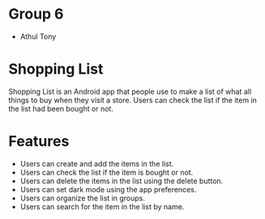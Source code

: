  # Group 6

 - Athul Tony

 # Shopping List
 
 Shopping List is an Android app that people use to make a list of what all things to buy when they visit a store.
 Users can check the list if the item in the list had been bought or not.
 
 # Features
 
 - Users can create and add the items in the list.
 - Users can check the list if the item is bought or not.
 - Users can delete the items in the list using the delete button.
 - Users can set dark mode using the app preferences.
 - Users can organize the list in groups.
 - Users can search for the item in the list by name.